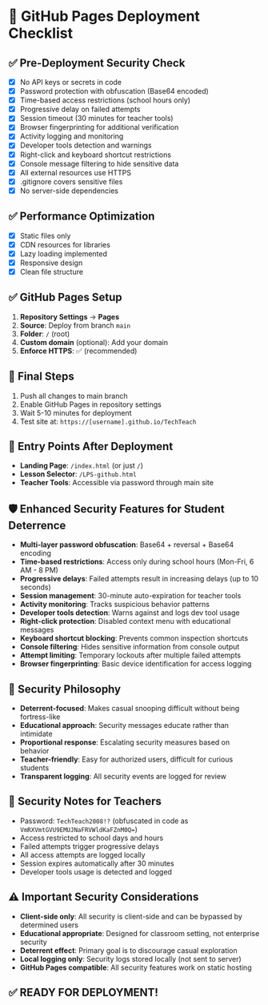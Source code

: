 # 🚀 GitHub Pages Deployment Checklist

## ✅ Pre-Deployment Security Check
- [x] No API keys or secrets in code
- [x] Password protection with obfuscation (Base64 encoded)
- [x] Time-based access restrictions (school hours only)
- [x] Progressive delay on failed attempts
- [x] Session timeout (30 minutes for teacher tools)
- [x] Browser fingerprinting for additional verification
- [x] Activity logging and monitoring
- [x] Developer tools detection and warnings
- [x] Right-click and keyboard shortcut restrictions
- [x] Console message filtering to hide sensitive data
- [x] All external resources use HTTPS
- [x] .gitignore covers sensitive files
- [x] No server-side dependencies

## ✅ Performance Optimization
- [x] Static files only
- [x] CDN resources for libraries
- [x] Lazy loading implemented
- [x] Responsive design
- [x] Clean file structure

## ✅ GitHub Pages Setup
1. **Repository Settings** → **Pages**
2. **Source**: Deploy from branch `main`
3. **Folder**: `/` (root)
4. **Custom domain** (optional): Add your domain
5. **Enforce HTTPS**: ✅ (recommended)

## 📝 Final Steps
1. Push all changes to main branch
2. Enable GitHub Pages in repository settings
3. Wait 5-10 minutes for deployment
4. Test site at: `https://[username].github.io/TechTeach`

## 🔗 Entry Points After Deployment
- **Landing Page**: `/index.html` (or just `/`)
- **Lesson Selector**: `/LPS-github.html`
- **Teacher Tools**: Accessible via password through main site

## 🛡️ Enhanced Security Features for Student Deterrence
- **Multi-layer password obfuscation**: Base64 + reversal + Base64 encoding
- **Time-based restrictions**: Access only during school hours (Mon-Fri, 6 AM - 8 PM)
- **Progressive delays**: Failed attempts result in increasing delays (up to 10 seconds)
- **Session management**: 30-minute auto-expiration for teacher tools
- **Activity monitoring**: Tracks suspicious behavior patterns
- **Developer tools detection**: Warns against and logs dev tool usage
- **Right-click protection**: Disabled context menu with educational messages
- **Keyboard shortcut blocking**: Prevents common inspection shortcuts
- **Console filtering**: Hides sensitive information from console output
- **Attempt limiting**: Temporary lockouts after multiple failed attempts
- **Browser fingerprinting**: Basic device identification for access logging

## 🎯 Security Philosophy
- **Deterrent-focused**: Makes casual snooping difficult without being fortress-like
- **Educational approach**: Security messages educate rather than intimidate
- **Proportional response**: Escalating security measures based on behavior
- **Teacher-friendly**: Easy for authorized users, difficult for curious students
- **Transparent logging**: All security events are logged for review

## 🚨 Security Notes for Teachers
- Password: `TechTeach2008!?` (obfuscated in code as `VmRXVmtGVU9EMUJNaFRVWldKaFZnM0Q=`)
- Access restricted to school days and hours
- Failed attempts trigger progressive delays
- All access attempts are logged locally
- Session expires automatically after 30 minutes
- Developer tools usage is detected and logged

## ⚠️ Important Security Considerations
- **Client-side only**: All security is client-side and can be bypassed by determined users
- **Educational appropriate**: Designed for classroom setting, not enterprise security
- **Deterrent effect**: Primary goal is to discourage casual exploration
- **Local logging only**: Security logs stored locally (not sent to server)
- **GitHub Pages compatible**: All security features work on static hosting

## ✅ READY FOR DEPLOYMENT!
